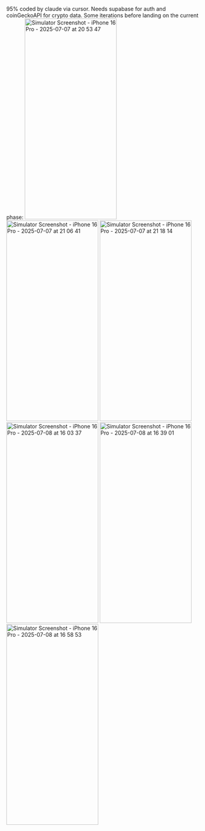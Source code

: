 95% coded by claude via cursor. Needs supabase for auth and coinGeckoAPI for crypto data. 
Some iterations before landing on the current phase: 
<img width="240" height="524" alt="Simulator Screenshot - iPhone 16 Pro - 2025-07-07 at 20 53 47" src="https://github.com/user-attachments/assets/3383177e-c22b-4ff0-a966-8c8a7f5b2bfe" />
<img width="240" height="524" alt="Simulator Screenshot - iPhone 16 Pro - 2025-07-07 at 21 06 41" src="https://github.com/user-attachments/assets/a7318561-849b-4411-b513-74d996190734" />
<img width="240" height="524" alt="Simulator Screenshot - iPhone 16 Pro - 2025-07-07 at 21 18 14" src="https://github.com/user-attachments/assets/2053da3d-27f9-43b4-b29d-18deb6f9c90e" />
<img width="240" height="524" alt="Simulator Screenshot - iPhone 16 Pro - 2025-07-08 at 16 03 37" src="https://github.com/user-attachments/assets/d0bd3cb5-365d-434b-bb62-de162d01bc8f" />
<img width="240" height="524" alt="Simulator Screenshot - iPhone 16 Pro - 2025-07-08 at 16 39 01" src="https://github.com/user-attachments/assets/0c1a1e44-b8cf-496d-ac2a-a53a7b51d92e" />
<img width="240" height="524" alt="Simulator Screenshot - iPhone 16 Pro - 2025-07-08 at 16 58 53" src="https://github.com/user-attachments/assets/f01d84eb-6a90-4fc0-ac9f-64453f708949" />
